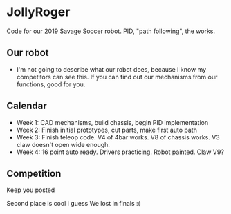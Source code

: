 # JollyRoger
Code for our 2019 Savage Soccer robot. PID, "path following", the works.

## Our robot
- I'm not going to describe what our robot does, because I know my competitors can see this. If you can find out our mechanisms from our functions, good for you.

## Calendar
- Week 1: CAD mechanisms, build chassis, begin PID implementation
- Week 2: Finish initial prototypes, cut parts, make first auto path
- Week 3: Finish teleop code. V4 of 4bar works. V8 of chassis works. V3 claw doesn't open wide enough.
- Week 4: 16 point auto ready. Drivers practicing. Robot painted. Claw V9?

## Competition
Keep you posted

Second place is cool i guess
We lost in finals :(
